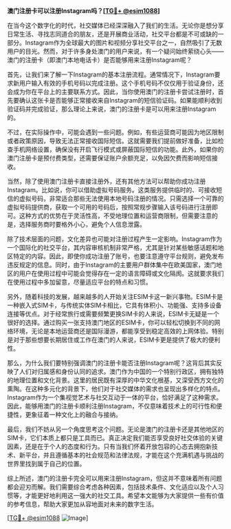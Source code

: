 **澳门注册卡可以注册Instagram吗？[[TG💪+ @esim1088](https://t.me/s/esim1088)]**

在当今这个数字化的时代，社交媒体已经深深融入了我们的生活。无论你是想分享日常生活、寻找志同道合的朋友，还是开展商业活动，社交平台都是不可或缺的一部分。Instagram作为全球最大的图片和视频分享社交平台之一，自然吸引了无数用户的目光。然而，对于许多身处澳门的用户来说，有一个疑问始终萦绕心头——澳门的注册卡（即澳门本地电话卡）是否能够用来注册Instagram呢？

首先，让我们来了解一下Instagram的基本注册流程。通常情况下，Instagram要求新用户输入有效的手机号码以完成注册。这个手机号码不仅仅用于验证身份，还会成为你在平台上的主要联系方式。因此，当你使用澳门的注册卡尝试注册时，首先要确认这张卡是否能够正常接收来自Instagram的短信验证码。如果能顺利收到验证码并完成验证，那么理论上来说，澳门的注册卡是可以用来注册Instagram的。

不过，在实际操作中，可能会遇到一些问题。例如，有些运营商可能因为地区限制或者政策原因，导致无法正常接收国际短信。这就需要我们提前做好准备，比如检查手机网络设置，确保没有开启飞行模式或屏蔽国际短信的功能。此外，如果你的澳门注册卡是预付费类型，还需要保证账户余额充足，以免因欠费而影响短信接收。

当然，除了使用澳门注册卡直接注册外，还有其他方法可以帮助你成功注册Instagram。比如说，你可以借助虚拟号码服务。这类服务提供临时的、可接收短信的虚拟号码，非常适合那些无法使用本地号码注册的情况。只需选择一个可靠的虚拟号码提供商，获取一个可用的号码后，按照常规步骤输入该号码进行注册即可。这种方式的优势在于灵活性高，不受地理位置和运营商限制，但需要注意的是，选择服务商时要格外小心，避免个人信息泄露。

除了技术层面的问题，文化差异也可能对注册过程产生一定影响。Instagram作为一个国际化的社交平台，其内容审核机制非常严格，尤其是针对某些敏感话题和地区特定的内容。因此，即使你成功注册了账号，也要注意遵守平台规则，避免发布违反规定的信息。同时，由于Instagram的主要用户群体集中在欧美国家，澳门地区的用户在使用过程中可能会觉得存在一定的语言障碍或文化隔阂。这就要求我们在使用过程中多加留意，尽量适应平台的特点和习惯。

另外，随着科技的发展，越来越多的人开始关注ESIM卡这一新兴事物。ESIM卡是一种嵌入式SIM卡，与传统实体SIM卡相比，它具有体积小、功能强、支持多设备连接等优点。对于经常旅行或需要频繁更换SIM卡的人来说，ESIM卡无疑是一个很好的选择。通过购买一张支持澳门地区的ESIM卡，你可以轻松切换到不同的网络环境，无论是本地运营商还是国际漫游，都能享受到稳定高效的上网体验。特别是对于那些想要长期居住或工作在澳门的人来说，ESIM卡更是提供了极大的便利性。

那么，为什么我们要特别强调澳门的注册卡能否注册Instagram呢？这背后其实反映了人们对归属感和身份认同的追求。澳门作为中国的一个特别行政区，拥有独特的地理位置和文化背景。这里的居民既有深厚的中华文化根基，又深受西方文化的熏陶。在这种多元化的背景下，他们对于社交媒体的需求也呈现出多样化的特点。Instagram作为一个集视觉艺术与社交互动于一体的平台，恰好满足了这种需求。因此，能够用澳门的注册卡顺利注册Instagram，不仅意味着技术上的可行性和便捷性，更象征着一种文化上的融合与接纳。

最后，我们不妨从另一个角度思考这个问题。无论是澳门的注册卡还是其他地区的SIM卡，它们本质上都只是工具而已。真正决定我们能否享受良好社交体验的关键因素，还是在于个人的态度和行为。只有当我们怀着开放包容的心态去拥抱新技术、新平台，并且遵循基本的社会规范和法律法规，才能在这个充满机遇与挑战的世界里找到属于自己的位置。

综上所述，澳门的注册卡完全可以用来注册Instagram，但这并不意味着所有问题都会迎刃而解。我们需要综合考虑各种因素，包括技术条件、文化适应以及个人习惯等，才能更好地利用这一强大的社交工具。希望本文能够为大家提供一些有价值的参考信息，帮助大家更加从容地面对未来的数字生活。

[[TG💪+ @esim1088](https://t.me/s/esim1088) ![Image](https://i.postimg.cc/4NQfJmqS/Snipaste-2025-05-13-00-14-12.png)]